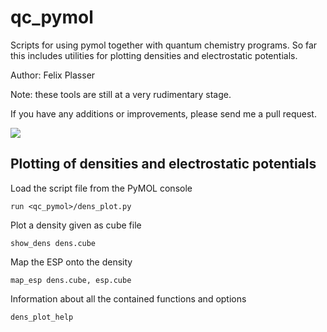 # qc_pymol
Scripts for using pymol together with quantum chemistry programs. So far this includes utilities for plotting densities and electrostatic potentials.

Author: Felix Plasser

Note: these tools are still at a very rudimentary stage.

If you have any additions or improvements, please send me a pull request.

![](https://1.bp.blogspot.com/-dA89ETk2Qcs/XYH94lK_j9I/AAAAAAAACPE/7iiaOp6cId4-pIcjCCCscmxKvq3Nb6SEACLcBGAsYHQ/s320/esp15.png)

## Plotting of densities and electrostatic potentials

Load the script file from the PyMOL console
~~~~
run <qc_pymol>/dens_plot.py
~~~~

Plot a density given as cube file
~~~~
show_dens dens.cube
~~~~

Map the ESP onto the density
~~~~
map_esp dens.cube, esp.cube
~~~~

Information about all the contained functions and options
~~~~
dens_plot_help
~~~~
